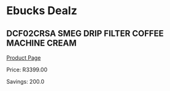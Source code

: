 
# Ebucks Dealz
## DCF02CRSA SMEG DRIP FILTER COFFEE MACHINE CREAM
[Product Page](https://www.ebucks.com/web/shop/productSelected.do?prodId=1158875430&catId=1196428103)

Price: R3399.00

Savings: 200.0


	